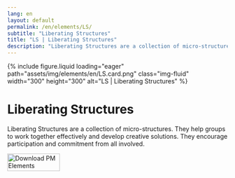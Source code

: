```yaml
---
lang: en
layout: default
permalink: /en/elements/LS/
subtitle: "Liberating Structures"
title: "LS | Liberating Structures"
description: "Liberating Structures are a collection of micro-structures. They help groups to work together effectively and develop creative solutions. They encourage participation and commitment from all involved."
---
```


{% include figure.liquid loading="eager" path="assets/img/elements/en/LS.card.png" class="img-fluid" width="300" height="300" alt="LS | Liberating Structures" %}

# Liberating Structures

Liberating Structures are a collection of micro-structures. They help groups to work together effectively and develop creative solutions. They encourage participation and commitment from all involved.

<a href="https://apps.apple.com/app/apple-store/id6738084498?pt=127441684&ct=website&mt=8">
  <img src="{{ "assets/img/en/appstore.png" | relative_url }}" width="120" height="40" alt="Download PM Elements">
</a>
